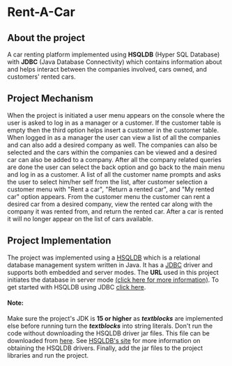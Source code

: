 # Rent-A-Car
## About the project
A car renting platform implemented using **HSQLDB** (Hyper SQL Database) with **JDBC** (Java Database Connectivity) which contains information about and helps interact between the companies involved, cars owned, and customers' rented cars.
## Project Mechanism
When the project is initiated a user menu appears on the console where the user is asked to log in as a manager or a customer. If the customer table is empty then the third option helps insert a customer in the customer table. When logged in as a manager the user can view a list of all the companies and can also add a desired company as well. The companies can also be selected and the cars within the companies can be viewed and a desired car can also be added to a company. After all the company related queries are done the user can select the back option and go back to the main menu and log in as a customer. A list of all the customer name prompts and asks the user to select him/her self from the list, after customer selection a customer menu with "Rent a car", "Return a rented car", and "My rented car" option appears. From the customer menu the customer can rent a desired car from a desired company, view the rented car along with the company it was rented from, and return the rented car. After a car is rented it will no longer appear on the list of cars available.
## Project Implementation
The project was implemented using a [HSQLDB](http://hsqldb.org/) which is a relational database management system written in Java. It has a [JDBC](https://en.wikipedia.org/wiki/Java_Database_Connectivity#:~:text=Java%20Database%20Connectivity%20(JDBC)%20is,Edition%20platform%2C%20from%20Oracle%20Corporation.) driver and supports both embedded and server modes. The **URL** used in this project initiates the database in server mode [(click here for more information)](https://razorsql.com/docs/help_hsqldb.html). To get started with HSQLDB using JDBC [click here](https://www.tutorialspoint.com/hsqldb/hsqldb_create_table.htm).
#### Note:
Make sure the project's JDK is **15 or higher** as ***textblocks*** are implemented else before running turn the ***textblocks*** into string literals. Don't run the code without downloading the HSQLDB driver jar files. This file can be downloaded from [here](https://sourceforge.net/projects/hsqldb/files/). See [HSQLDB's site](http://hsqldb.org/) for more information on obtaining the HSQLDB drivers. Finally, add the jar files to the project libraries and run the project.

